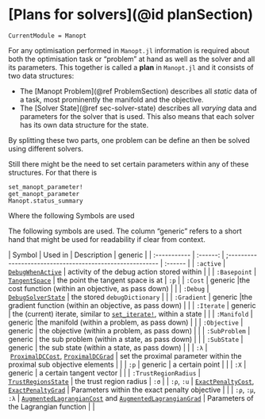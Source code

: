 # [Plans for solvers](@id planSection)

```@meta
CurrentModule = Manopt
```

For any optimisation performed in `Manopt.jl`
information is required about both the optimisation task or “problem” at hand as well as the solver and all its parameters.
This together is called a __plan__ in `Manopt.jl` and it consists of two data structures:

* The [Manopt Problem](@ref ProblemSection) describes all _static_ data of a task, most prominently the manifold and the objective.
* The [Solver State](@ref sec-solver-state) describes all _varying_ data and parameters for the solver that is used. This also means that each solver has its own data structure for the state.

By splitting these two parts, one problem can be define an then be solved  using different solvers.

Still there might be the need to set certain parameters within any of these structures. For that there is

```@docs
set_manopt_parameter!
get_manopt_parameter
Manopt.status_summary
```

Where the following Symbols are used

The following symbols are used.
The column “generic” refers to a short hand that might be used for readability if clear from context.

| Symbol       | Used in | Description                                                | generic |
| :----------- | :------: | ;-------------------------------------------------------- | :------ |
| `:active` | [`DebugWhenActive`](@ref) | activity of the debug action stored within | |
| `:Basepoint` | [`TangentSpace`]() | the point the tangent space is at           | `:p` |
| `:Cost` | generic |the cost function (within an objective, as pass down) | |
| `:Debug` | [`DebugSolverState`](@ref) | the stored `debugDictionary` | |
| `:Gradient` | generic |the gradient function (within an objective, as pass down) | |
| `:Iterate` | generic | the (current) iterate, similar to [`set_iterate!`](@ref), within a state | |
| `:Manifold` | generic |the manifold (within a problem, as pass down) | |
| `:Objective` | generic | the objective (within a problem, as pass down) | |
| `:SubProblem` | generic | the sub problem (within a state, as pass down) | |
| `:SubState` | generic | the sub state (within a state, as pass down) | |
| `:λ` | [`ProximalDCCost`](@ref), [`ProximalDCGrad`](@ref) | set the proximal parameter within the proximal sub objective elements | |
| `:p`         | generic | a certain point         | |
| `:X`         | generic | a certain tangent vector | |
| `:TrustRegionRadius` | [`TrustRegionsState`](@ref) | the trust region radius | `:σ` |
| `:ρ`, `:u` | [`ExactPenaltyCost`](@ref), [`ExactPenaltyGrad`](@ref) | Parameters within the exact penalty objective | |
| `:ρ`, `:μ`, `:λ` | [`AugmentedLagrangianCost`](@ref) and [`AugmentedLagrangianGrad`](@ref) | Parameters of the Lagrangian function | |
